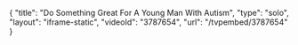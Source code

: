 {
    "title": "Do Something Great For A Young Man With Autism",
    "type": "solo",
    "layout": "iframe-static",
    "videoId": "3787654",
    "url": "\/tvpembed\/3787654"
}